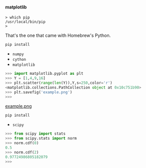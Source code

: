 #### matplotlib

```
> which pip
/usr/local/bin/pip
>
```

That's the one that came with Homebrew's Python.

`pip install`

- `numpy`
- `cython`
- `matplotlib`

``` python
>>> import matplotlib.pyplot as plt
>>> Y = [1,4,9,16]
>>> plt.scatter(range(len(Y)),Y,s=250,color='r')
<matplotlib.collections.PathCollection object at 0x10c751b90>
>>> plt.savefig('example.png')
>>>
```

[example.png](data/example.png)

`pip install`

- `scipy`

``` python
>>> from scipy import stats
>>> from scipy.stats import norm
>>> norm.cdf(0)
0.5
>>> norm.cdf(2)
0.97724986805182079
>>>
```

